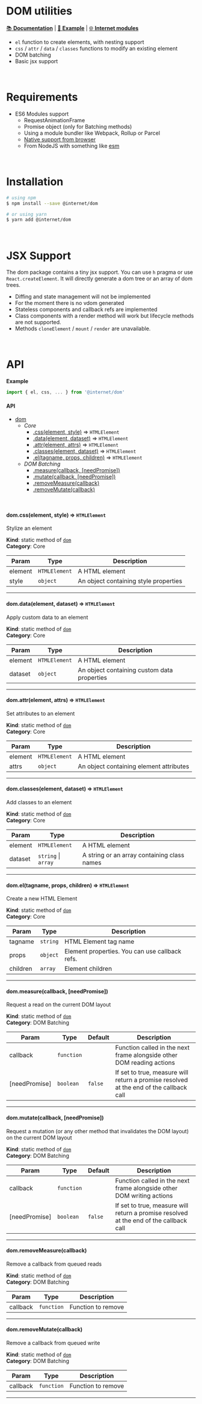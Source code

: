 # DOM utilities
[:books: **Documentation**](#api) | [:tada: **Example**](https://pqml.github.io/dom) | [:globe_with_meridians: **Internet modules**](https://www.npmjs.com/org/internet)

- `el` function to create elements, with nesting support
- `css` / `attr` / `data` / `classes` functions to modify an existing element
- DOM batching
- Basic jsx support


<br>

# Requirements
- ES6 Modules support
  - RequestAnimationFrame
  - Promise object (only for Batching methods)
  - Using a module bundler like Webpack, Rollup or Parcel
  - [Native support from browser](https://caniuse.com/#feat=es6-module)
  - From NodeJS with something like [esm](https://github.com/standard-things/esm)

<br>

# Installation
```sh
# using npm
$ npm install --save @internet/dom

# or using yarn
$ yarn add @internet/dom
```

<br>

# JSX Support
The dom package contains a tiny jsx support. You can use `h` pragma or use `React.createElement`.
It will directly generate a dom tree or an array of dom trees.

- Diffing and state management will not be implemented
- For the moment there is no vdom generated
- Stateless components and callback refs are implemented
- Class components with a render method will work but lifecycle methods are not supported.
- Methods `cloneElement` / `mount` / `render` are unavailable.

<br>

<a name="api"></a>
# API

<a name="module_dom"></a>
**Example**  
```js
import { el, css, ... } from '@internet/dom'
```
#### API

* [dom](#module_dom)
    * _Core_
        * [.css(element, style)](#module_dom.css) ⇒ <code>HTMLElement</code>
        * [.data(element, dataset)](#module_dom.data) ⇒ <code>HTMLElement</code>
        * [.attr(element, attrs)](#module_dom.attr) ⇒ <code>HTMLElement</code>
        * [.classes(element, dataset)](#module_dom.classes) ⇒ <code>HTMLElement</code>
        * [.el(tagname, props, children)](#module_dom.el) ⇒ <code>HTMLElement</code>
    * _DOM Batching_
        * [.measure(callback, [needPromise])](#module_dom.measure)
        * [.mutate(callback, [needPromise])](#module_dom.mutate)
        * [.removeMeasure(callback)](#module_dom.removeMeasure)
        * [.removeMutate(callback)](#module_dom.removeMutate)

<br>
<a name="module_dom.css"></a>

#### dom.css(element, style) ⇒ <code>HTMLElement</code>
Stylize an element

**Kind**: static method of [<code>dom</code>](#module_dom)  
**Category**: Core  

| Param | Type | Description |
| --- | --- | --- |
| element | <code>HTMLElement</code> | A HTML element |
| style | <code>object</code> | An object containing style properties |


* * *

<a name="module_dom.data"></a>

#### dom.data(element, dataset) ⇒ <code>HTMLElement</code>
Apply custom data to an element

**Kind**: static method of [<code>dom</code>](#module_dom)  
**Category**: Core  

| Param | Type | Description |
| --- | --- | --- |
| element | <code>HTMLElement</code> | A HTML element |
| dataset | <code>object</code> | An object containing custom data properties |


* * *

<a name="module_dom.attr"></a>

#### dom.attr(element, attrs) ⇒ <code>HTMLElement</code>
Set attributes to an element

**Kind**: static method of [<code>dom</code>](#module_dom)  
**Category**: Core  

| Param | Type | Description |
| --- | --- | --- |
| element | <code>HTMLElement</code> | A HTML element |
| attrs | <code>object</code> | An object containing element attributes |


* * *

<a name="module_dom.classes"></a>

#### dom.classes(element, dataset) ⇒ <code>HTMLElement</code>
Add classes to an element

**Kind**: static method of [<code>dom</code>](#module_dom)  
**Category**: Core  

| Param | Type | Description |
| --- | --- | --- |
| element | <code>HTMLElement</code> | A HTML element |
| dataset | <code>string</code> \| <code>array</code> | A string or an array containing class names |


* * *

<a name="module_dom.el"></a>

#### dom.el(tagname, props, children) ⇒ <code>HTMLElement</code>
Create a new HTML Element

**Kind**: static method of [<code>dom</code>](#module_dom)  
**Category**: Core  

| Param | Type | Description |
| --- | --- | --- |
| tagname | <code>string</code> | HTML Element tag name |
| props | <code>object</code> | Element properties. You can use callback refs. |
| children | <code>array</code> | Element children |


* * *

<a name="module_dom.measure"></a>

#### dom.measure(callback, [needPromise])
Request a read on the current DOM layout

**Kind**: static method of [<code>dom</code>](#module_dom)  
**Category**: DOM Batching  

| Param | Type | Default | Description |
| --- | --- | --- | --- |
| callback | <code>function</code> |  | Function called in the next frame alongside other DOM reading actions |
| [needPromise] | <code>boolean</code> | <code>false</code> | If set to true, measure will return a promise resolved at the end of the callback call |


* * *

<a name="module_dom.mutate"></a>

#### dom.mutate(callback, [needPromise])
Request a mutation (or any other method that invalidates the DOM layout) on the current DOM layout

**Kind**: static method of [<code>dom</code>](#module_dom)  
**Category**: DOM Batching  

| Param | Type | Default | Description |
| --- | --- | --- | --- |
| callback | <code>function</code> |  | Function called in the next frame alongside other DOM writing actions |
| [needPromise] | <code>boolean</code> | <code>false</code> | If set to true, measure will return a promise resolved at the end of the callback call |


* * *

<a name="module_dom.removeMeasure"></a>

#### dom.removeMeasure(callback)
Remove a callback from queued reads

**Kind**: static method of [<code>dom</code>](#module_dom)  
**Category**: DOM Batching  

| Param | Type | Description |
| --- | --- | --- |
| callback | <code>function</code> | Function to remove |


* * *

<a name="module_dom.removeMutate"></a>

#### dom.removeMutate(callback)
Remove a callback from queued write

**Kind**: static method of [<code>dom</code>](#module_dom)  
**Category**: DOM Batching  

| Param | Type | Description |
| --- | --- | --- |
| callback | <code>function</code> | Function to remove |


* * *

